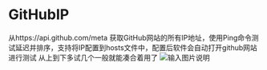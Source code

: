 # GitHubIP
从https://api.github.com/meta 获取GitHub网站的所有IP地址，使用Ping命令测试延迟并排序，支持将IP配置到hosts文件中，配置后软件会自动打开github网站进行测试
从上到下多试几个一般就能凑合着用了
![输入图片说明](https://images.gitee.com/uploads/images/2021/0403/192719_9724d0e9_5309002.gif "ii.gif")
